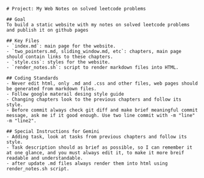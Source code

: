     # Project: My Web Notes on solved leetcode problems

    ## Goal
    To build a static website with my notes on solved leetcode problems and publish it on github pages

    ## Key Files
    - `index.md`: main page for the website.
    - `two_pointers.md, sliding_window.md, etc`: chapters, main page should contain links to these chapters.
    - `style.css`: styles for the website.
    - `render_notes.sh`: script to render markdown files into HTML.

    ## Coding Standards
    - Never edit html, only .md and .css and other files, web pages should be generated from markdown files.
    - Follow google materail desing style guide
    - Changing chapters look to the previous chapters and follow its style.
    - Before commit always check git diff and make brief meaningful commit message, ask me if it good enough. Use two line commit with -m "line" -m "line2".

    ## Special Instructions for Gemini
    - Adding task, look at tasks from previous chapters and follow its style.
    - Task description should as brief as possible, so I can remember it at one glance, and you must always edit it, to make it more breif readable and understandable.
    - after update .md files always render them into html using render_notes.sh script.
